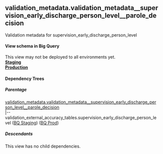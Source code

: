 ## validation_metadata.validation_metadata__supervision_early_discharge_person_level__parole_decision
Validation metadata for supervision_early_discharge_person_level

#### View schema in Big Query
This view may not be deployed to all environments yet.<br/>
[**Staging**](https://console.cloud.google.com/bigquery?pli=1&p=recidiviz-staging&page=table&project=recidiviz-staging&d=validation_metadata&t=validation_metadata__supervision_early_discharge_person_level__parole_decision)
<br/>
[**Production**](https://console.cloud.google.com/bigquery?pli=1&p=recidiviz-123&page=table&project=recidiviz-123&d=validation_metadata&t=validation_metadata__supervision_early_discharge_person_level__parole_decision)
<br/>

#### Dependency Trees

##### Parentage
[validation_metadata.validation_metadata\__supervision_early_discharge_person_level\__parole_decision](../validation_metadata/validation_metadata__supervision_early_discharge_person_level__parole_decision.md) <br/>
|--validation_external_accuracy_tables.supervision_early_discharge_person_level ([BQ Staging](https://console.cloud.google.com/bigquery?pli=1&p=recidiviz-staging&page=table&project=recidiviz-staging&d=validation_external_accuracy_tables&t=supervision_early_discharge_person_level)) ([BQ Prod](https://console.cloud.google.com/bigquery?pli=1&p=recidiviz-123&page=table&project=recidiviz-123&d=validation_external_accuracy_tables&t=supervision_early_discharge_person_level)) <br/>


##### Descendants
This view has no child dependencies.
